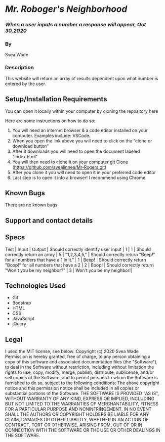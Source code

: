 # _Mr. Roboger's Neighborhood_

### _When a user inputs a number a response will appear, Oct 30,2020_

### By 
Svea Wade

### Description
This website will return an array of results dependent upon what number is entered by the user. 

## Setup/Installation Requirements

You can open it locally within your computer by cloning the repository here

Here are some instructions on how to do so:

1. You will need an internet browser & a code editor installed on your computer. Examples include: VSCode.
2. When you open the link above you will need to click on the "clone or download button"
3. After it downloads you will need to open the document labeled "index.html"
4. You will then need to clone it on your computer git Clone (https://github.com/svealinnea/Mr-Rogers.git)
5. After you clone it you will need to open it in your preferred code editor 
5. Last step is to open it into a browser! I recommend using Chrome. 

## Known Bugs

There are no known bugs

## Support and contact details

## Specs
Test | Input | Output |
Should correctly identify user input | 1 | 1 |
Should correctly return an array | 5 | "1,2,3,4,5," |
Should correctly return "Beep!" for all numbers that have a 1 in it." | 1 | Beep! |
Should correctly return "Boop!" for all numbers that have a 2 | 2 | Boop! |
Should correctly return "Won't you be my neighbor?" | 3 | Won't you be my neighbor!|

## Technologies Used

* Git
* Boostrap
* HTML
* CSS
* JavaScript
* jQuery

## Legal

I used the MIT license, see below:
Copyright (c) 2020 Svea Wade
Permission is hereby granted, free of charge, to any person obtaining a copy of this software and associated documentation files (the "Software"), to deal in the Software without restriction, including without limitation the rights to use, copy, modify, merge, publish, distribute, sublicense, and/or sell copies of the Software, and to permit persons to whom the Software is furnished to do so, subject to the following conditions:
The above copyright notice and this permission notice shall be included in all copies or substantial portions of the Software.
THE SOFTWARE IS PROVIDED "AS IS", WITHOUT WARRANTY OF ANY KIND, EXPRESS OR IMPLIED, INCLUDING BUT NOT LIMITED TO THE WARRANTIES OF MERCHANTABILITY, FITNESS FOR A PARTICULAR PURPOSE AND NONINFRINGEMENT. IN NO EVENT SHALL THE AUTHORS OR COPYRIGHT HOLDERS BE LIABLE FOR ANY CLAIM, DAMAGES OR OTHER LIABILITY, WHETHER IN AN ACTION OF CONTRACT, TORT OR OTHERWISE, ARISING FROM, OUT OF OR IN CONNECTION WITH THE SOFTWARE OR THE USE OR OTHER DEALINGS IN THE SOFTWARE.
		
